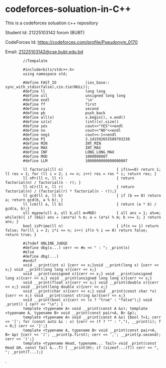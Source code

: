 # codeforces-soluation-in-C++
This is a codeforces soluation c++ repository

Student Id: 21225103142 forom (BUBT)

CodeForces Id: https://codeforces.com/profile/Pseudonym_0170

Email: 21225103142@cse.bubt.edu.bd

            //Tempalate
            
            #include<bits/stdc++.h>
            using namespace std;

            #define FAST_IO             (ios_base:: sync_with_stdio(false),cin.tie(NULL));
            #define ll                  long long
            #define ull                 unsigned long long
            #define endl                '\n'
            #define ff                  first
            #define ss                  second
            #define pb                  push_back
            #define all(x)              x.begin(), x.end()
            #define sz(x)               (int)(x).size()
            #define yes                 cout<<"YES"<<endl
            #define no                  cout<<"NO"<<endl
            #define neg1                cout<<-1<<endl
            #define PI                  3.141592653589793238
            #define MIN                 INT_MIN
            #define MAX                 INT_MAX
            #define INF                 LONG_LONG_MAX
            #define MOD                 1000000007
            #define LLM                 1000000000000000007

            ll factorial(ll n)                        { if(n==0) return 1; ll res = 1; for (ll i = 2; i <= n; i++) res = res * i; return res; }
            ll nPr(ll n, ll r)                        { return factorial(n) / factorial(n - r); }
            ll nCr(ll n, ll r)                        { return factorial(n) / (factorial(r) * factorial(n - r));}
            ll gcd(ll a, ll b)                        { if (b == 0) return a; return gcd(b, a % b); }
            ll lcm(ll a, ll b)                        { return (a * b) / gcd(a, b);}
            ull mypow(ull a, ull b,ull m=MOD)         { ull ans = 1; a%=m; while(b){ if (b&1) ans = (ans*a) % m; a = (a*a) % m; b >>= 1; } return ans; }
            bool isPrime(ll n)                        { if(n <= 1) return false; for(ll i = 2; i*i <= n; i++) if(n % i == 0) return false; return true; }

            #ifndef ONLINE_JUDGE
            #define dbg(x...) cerr << #x << " : "; _print(x)
            #else
            #define dbg(...)
            #endif
            void __print(int x) {cerr << x;}void __print(long x) {cerr << x;} void __print(long long x){cerr << x;}
            void __print(unsigned x){cerr << x;} void __print(unsigned long x){cerr << x;} void __print(unsigned long long x){cerr << x;}
            void __print(float x){cerr << x;} void __print(double x){cerr << x;} void __print(long double x){cerr << x;}
            void __print(char x){cerr << x;} void __print(const char *x){cerr << x;} void __print(const string &x){cerr << x;}
            void __print(bool x){cerr << (x ? "true" : "false");} void _print() { cerr << "\n"; }
            template <typename A> void __print(const A &x); template <typename A, typename B> void __print(const pair<A, B> &p);
            template <typename A> void __print(const A &x) {bool f=1; cerr << '['; for (const auto &i : x) {cerr << (f ? "" : ","), __print(i); f = 0;} cerr << ']';}
            template <typename A, typename B> void __print(const pair<A, B> &p) {cerr << '('; __print(p.first); cerr << ','; __print(p.second); cerr << ')';}
            template <typename Head, typename... Tail> void _print(const Head &H, const Tail &...T) { __print(H); if (sizeof...(T)) cerr << ", "; _print(T...);}








.
